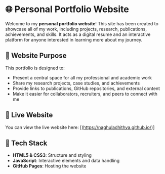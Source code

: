 # 🌐 Personal Portfolio Website

Welcome to my **personal portfolio website**! This site has been created to showcase all of my work, including projects, research, publications, achievements, and skills. It acts as a digital resume and an interactive platform for anyone interested in learning more about my journey.

## 📌 Website Purpose

This portfolio is designed to:
- Present a central space for all my professional and academic work
- Share my research projects, case studies, and achievements
- Provide links to publications, GitHub repositories, and external content
- Make it easier for collaborators, recruiters, and peers to connect with me

## 🔗 Live Website

You can view the live website here: [(https://naghuladhithya.github.io/)]


## 🧰 Tech Stack

- **HTML5 & CSS3**: Structure and styling
- **JavaScript**: Interactive elements and data handling
- **GitHub Pages**: Hosting the website


